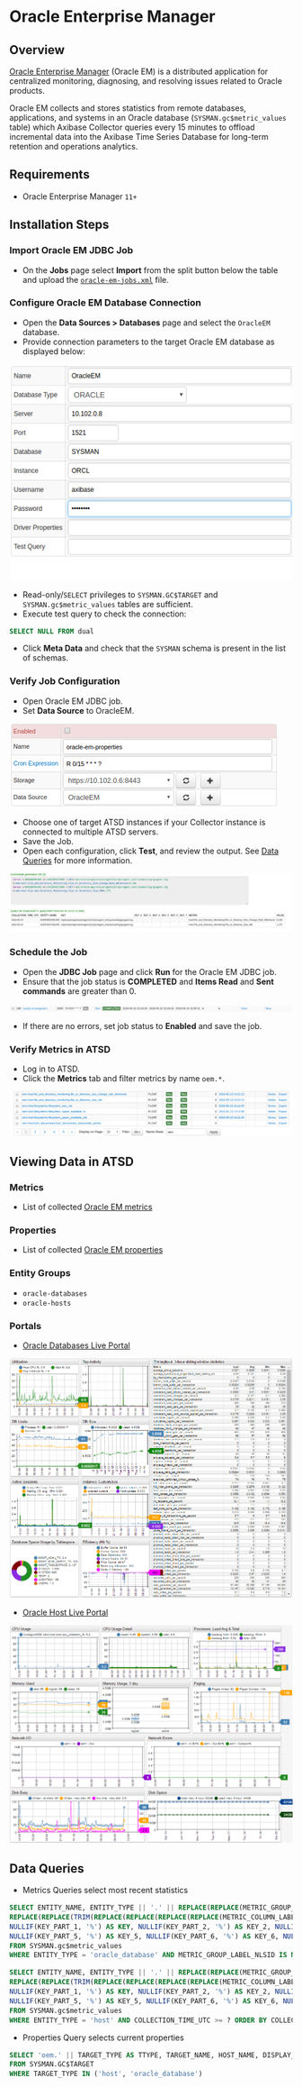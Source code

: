 # Oracle Enterprise Manager

## Overview

[Oracle Enterprise Manager](http://www.oracle.com/us/products/enterprise-manager/index.html "Oracle Enterprise Manager") (Oracle EM) is a distributed application for centralized monitoring, diagnosing, and resolving issues related to Oracle products.

Oracle EM collects and stores statistics from remote databases, applications, and systems in an Oracle database (`SYSMAN.gc$metric_values` table) which Axibase Collector queries every 15 minutes to offload incremental data into the Axibase Time Series Database for long-term retention and operations analytics.

## Requirements

* Oracle Enterprise Manager `11+`

## Installation Steps

### Import Oracle EM JDBC Job

* On the **Jobs** page select **Import** from the split button below the table and upload the [`oracle-em-jobs.xml`](./oracle-em-jobs.xml) file.

### Configure Oracle EM Database Connection

* Open the **Data Sources > Databases** page and select the `OracleEM` database.
* Provide connection parameters to the target Oracle EM database as displayed below:

![](./images/oracle_database_example.png)

* Read-only/`SELECT` privileges to `SYSMAN.GC$TARGET` and `SYSMAN.gc$metric_values` tables are sufficient.
* Execute test query to check the connection:

```SQL
SELECT NULL FROM dual
```

* Click **Meta Data** and check that the `SYSMAN` schema is present in the list of schemas.

### Verify Job Configuration

* Open Oracle EM JDBC job.
* Set **Data Source** to OracleEM.

![](./images/oracle_job_ds.png)

* Choose one of target ATSD instances if your Collector instance is connected to multiple ATSD servers.
* Save the Job.
* Open each configuration, click **Test**, and review the output. See [Data Queries](#data-queries) for more information.

![](./images/test_result.png)

### Schedule the Job

* Open the **JDBC Job** page and click **Run** for the Oracle EM JDBC job.
* Ensure that the job status is **COMPLETED** and **Items Read** and **Sent commands** are greater than 0.

![](./images/test_run.png)

* If there are no errors, set job status to **Enabled** and save the job.

### Verify Metrics in ATSD

* Log in to ATSD.
* Click the **Metrics** tab and filter metrics by name `oem.*`.

![](./images/metrics_atsd.png)

## Viewing Data in ATSD

### Metrics

* List of collected [Oracle EM metrics](./metric-list.md)

### Properties

* List of collected [Oracle EM properties](./properties-list.md)

### Entity Groups

* `oracle-databases`
* `oracle-hosts`

### Portals

* [Oracle Databases Live Portal](https://apps.axibase.com/chartlab/8c86c962)

![](./images/oracle_databases_poral3.png "Oracle Databases")

* [Oracle Host Live Portal](https://apps.axibase.com/chartlab/81259b97)

![](./images/oracle_host_portal.png "Oracle Host")

## Data Queries

* Metrics Queries select most recent statistics

```SQL
SELECT ENTITY_NAME, ENTITY_TYPE || '.' || REPLACE(REPLACE(METRIC_GROUP_LABEL, ',', ' '), ' ', '_') || '.' ||
REPLACE(REPLACE(TRIM(REPLACE(REPLACE(REPLACE(REPLACE(METRIC_COLUMN_LABEL, ' - ', '-'), ',', ' '), ')', ' '), '(', ' ')), ' ', '_'), '__', '_') AS METRIC,
NULLIF(KEY_PART_1, '%') AS KEY, NULLIF(KEY_PART_2, '%') AS KEY_2, NULLIF(KEY_PART_3, '%') AS KEY_3, NULLIF(KEY_PART_4, '%') AS KEY_4,
NULLIF(KEY_PART_5, '%') AS KEY_5, NULLIF(KEY_PART_6, '%') AS KEY_6, NULLIF(KEY_PART_7, '%') AS KEY_7, COLLECTION_TIME_UTC, VALUE
FROM SYSMAN.gc$metric_values
WHERE ENTITY_TYPE = 'oracle_database' AND METRIC_GROUP_LABEL_NLSID IS NOT NULL AND COLLECTION_TIME_UTC >= ? ORDER BY COLLECTION_TIME_UTC
```

```SQL
SELECT ENTITY_NAME, ENTITY_TYPE || '.' || REPLACE(REPLACE(METRIC_GROUP_LABEL, ',', ' '), ' ', '_') || '.' ||
REPLACE(REPLACE(TRIM(REPLACE(REPLACE(REPLACE(REPLACE(METRIC_COLUMN_LABEL, ' - ', '-'), ',', ' '), ')', ' '), '(', ' ')), ' ', '_'), '__', '_') AS METRIC,
NULLIF(KEY_PART_1, '%') AS KEY, NULLIF(KEY_PART_2, '%') AS KEY_2, NULLIF(KEY_PART_3, '%') AS KEY_3, NULLIF(KEY_PART_4, '%') AS KEY_4,
NULLIF(KEY_PART_5, '%') AS KEY_5, NULLIF(KEY_PART_6, '%') AS KEY_6, NULLIF(KEY_PART_7, '%') AS KEY_7, COLLECTION_TIME_UTC, VALUE
FROM SYSMAN.gc$metric_values
WHERE ENTITY_TYPE = 'host' AND COLLECTION_TIME_UTC >= ? ORDER BY COLLECTION_TIME_UTC
```

* Properties Query selects current properties

```SQL
SELECT 'oem.' || TARGET_TYPE AS TTYPE, TARGET_NAME, HOST_NAME, DISPLAY_NAME, TIMEZONE_REGION, TYPE_QUALIFIER1 AS TYPE
FROM SYSMAN.GC$TARGET
WHERE TARGET_TYPE IN ('host', 'oracle_database')
```
